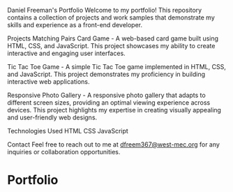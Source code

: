 Daniel Freeman's Portfolio
Welcome to my portfolio! This repository contains a collection of projects and work samples that demonstrate my skills and experience as a front-end developer.

Projects
Matching Pairs Card Game - A web-based card game built using HTML, CSS, and JavaScript. This project showcases my ability to create interactive and engaging user interfaces.

Tic Tac Toe Game - A simple Tic Tac Toe game implemented in HTML, CSS, and JavaScript. This project demonstrates my proficiency in building interactive web applications.

Responsive Photo Gallery - A responsive photo gallery that adapts to different screen sizes, providing an optimal viewing experience across devices. This project highlights my expertise in creating visually appealing and user-friendly web designs.

Technologies Used
HTML
CSS
JavaScript

Contact
Feel free to reach out to me at dfreem367@west-mec.org for any inquiries or collaboration opportunities.
# Portfolio
